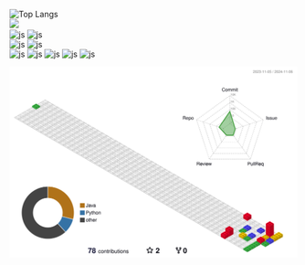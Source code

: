 
![Top Langs](https://github-readme-stats.vercel.app/api/top-langs/?username=ParkerQH&layout=compact)<br>
<a href="https://hits.seeyoufarm.com"><img src="https://hits.seeyoufarm.com/api/count/incr/badge.svg?url=https%3A%2F%2Fgithub.com%2FParkerQH&count_bg=%2330B1FF&title_bg=%23555555&icon=&icon_color=%23E7E7E7&title=hits&edge_flat=false"/></a><br>
![js](https://img.shields.io/badge/Gmail-D14836?style=for-the-badge&logo=gmail&logoColor=white)
![js](https://img.shields.io/badge/WeChat-07C160?style=for-the-badge&logo=wechat&logoColor=white)<br>
![js](https://img.shields.io/badge/Notion-000000?style=for-the-badge&logo=notion&logoColor=white)
![js](https://img.shields.io/badge/GitHub-100000?style=for-the-badge&logo=github&logoColor=white)<br>
![js](https://img.shields.io/badge/C-00599C?style=for-the-badge&logo=c&logoColor=white)
![js](https://img.shields.io/badge/Java-ED8B00?style=for-the-badge&logo=openjdk&logoColor=white)
![js](https://img.shields.io/badge/HTML-239120?style=for-the-badge&logo=html5&logoColor=white)
![js](https://img.shields.io/badge/HTML5-E34F26?style=for-the-badge&logo=html5&logoColor=white)
![js](https://img.shields.io/badge/Oracle-F80000?style=for-the-badge&logo=Oracle&logoColor=white)

<!-- 3D 잔디 이미지 -->
![](./profile-3d-contrib/profile-gitblock.svg)

